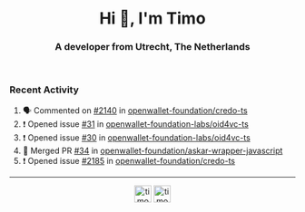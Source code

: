 <h1 align="center">Hi 👋, I'm Timo</h1>
<h3 align="center">A developer from Utrecht, The Netherlands</h3>
<br/>
<!-- https://github.com/rahuldkjain/github-profile-readme-generator --!>

<!--  <p align="left"><img src="https://github-readme-stats.vercel.app/api?username=timoglastra&show_icons=true&count_private=true&" alt="timoglastra" /></p> --!>

<!--
Github language stats
<p align="left"><img src="https://github-readme-stats.vercel.app/api/top-langs/?username=timoglastra&layout=compact" alt="timoglastra" /><p>
-->

<!-- Codestats language stats -->
<!-- <p align="left"><img src="https://codestats-readme.vercel.app/api/top-langs/?username=timoglastra&layout=compact&language_count=12" alt="timoglastra" /><p>    --!>
  
<h3>Recent Activity</h3>

<!--START_SECTION:activity-->
1. 🗣 Commented on [#2140](https://github.com/openwallet-foundation/credo-ts/issues/2140#issuecomment-2647593552) in [openwallet-foundation/credo-ts](https://github.com/openwallet-foundation/credo-ts)
2. ❗ Opened issue [#31](https://github.com/openwallet-foundation-labs/oid4vc-ts/issues/31) in [openwallet-foundation-labs/oid4vc-ts](https://github.com/openwallet-foundation-labs/oid4vc-ts)
3. ❗ Opened issue [#30](https://github.com/openwallet-foundation-labs/oid4vc-ts/issues/30) in [openwallet-foundation-labs/oid4vc-ts](https://github.com/openwallet-foundation-labs/oid4vc-ts)
4. 🎉 Merged PR [#34](https://github.com/openwallet-foundation/askar-wrapper-javascript/pull/34) in [openwallet-foundation/askar-wrapper-javascript](https://github.com/openwallet-foundation/askar-wrapper-javascript)
5. ❗ Opened issue [#2185](https://github.com/openwallet-foundation/credo-ts/issues/2185) in [openwallet-foundation/credo-ts](https://github.com/openwallet-foundation/credo-ts)
<!--END_SECTION:activity-->

---

<p align="center">
<a href="https://twitter.com/timoglastra" target="blank"><img align="center" src="https://cdn.jsdelivr.net/npm/simple-icons@3.0.1/icons/twitter.svg" alt="timoglastra" height="30" width="30" /></a>
<a href="https://linkedin.com/in/timoglastra" target="blank"><img align="center" src="https://cdn.jsdelivr.net/npm/simple-icons@3.0.1/icons/linkedin.svg" alt="timoglastra" height="30" width="30" /></a>
</p>




